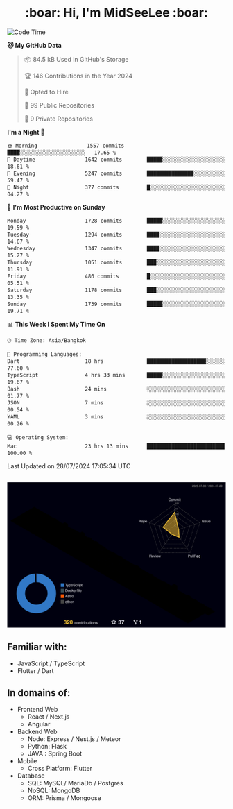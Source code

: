 <h1 align="center"> :boar: Hi, I'm MidSeeLee :boar:</h1>
 
<!--START_SECTION:waka-->
![Code Time](http://img.shields.io/badge/Code%20Time-1%2C860%20hrs%2014%20mins-blue)

**🐱 My GitHub Data** 

> 📦 84.5 kB Used in GitHub's Storage 
 > 
> 🏆 146 Contributions in the Year 2024
 > 
> 💼 Opted to Hire
 > 
> 📜 99 Public Repositories 
 > 
> 🔑 9 Private Repositories 
 > 
**I'm a Night 🦉** 

```text
🌞 Morning                1557 commits        ████░░░░░░░░░░░░░░░░░░░░░   17.65 % 
🌆 Daytime                1642 commits        █████░░░░░░░░░░░░░░░░░░░░   18.61 % 
🌃 Evening                5247 commits        ███████████████░░░░░░░░░░   59.47 % 
🌙 Night                  377 commits         █░░░░░░░░░░░░░░░░░░░░░░░░   04.27 % 
```
📅 **I'm Most Productive on Sunday** 

```text
Monday                   1728 commits        █████░░░░░░░░░░░░░░░░░░░░   19.59 % 
Tuesday                  1294 commits        ████░░░░░░░░░░░░░░░░░░░░░   14.67 % 
Wednesday                1347 commits        ████░░░░░░░░░░░░░░░░░░░░░   15.27 % 
Thursday                 1051 commits        ███░░░░░░░░░░░░░░░░░░░░░░   11.91 % 
Friday                   486 commits         █░░░░░░░░░░░░░░░░░░░░░░░░   05.51 % 
Saturday                 1178 commits        ███░░░░░░░░░░░░░░░░░░░░░░   13.35 % 
Sunday                   1739 commits        █████░░░░░░░░░░░░░░░░░░░░   19.71 % 
```


📊 **This Week I Spent My Time On** 

```text
🕑︎ Time Zone: Asia/Bangkok

💬 Programming Languages: 
Dart                     18 hrs              ███████████████████░░░░░░   77.60 % 
TypeScript               4 hrs 33 mins       █████░░░░░░░░░░░░░░░░░░░░   19.67 % 
Bash                     24 mins             ░░░░░░░░░░░░░░░░░░░░░░░░░   01.77 % 
JSON                     7 mins              ░░░░░░░░░░░░░░░░░░░░░░░░░   00.54 % 
YAML                     3 mins              ░░░░░░░░░░░░░░░░░░░░░░░░░   00.26 % 

💻 Operating System: 
Mac                      23 hrs 13 mins      █████████████████████████   100.00 % 
```


 Last Updated on 28/07/2024 17:05:34 UTC
<!--END_SECTION:waka-->

##

![](./profile-3d-contrib/profile-night-rainbow.svg)

## Familiar with:
- JavaScript / TypeScript
- Flutter / Dart

## In domains of:
- Frontend Web
  - React / Next.js
  - Angular
- Backend Web
  - Node: Express / Nest.js / Meteor
  - Python: Flask
  - JAVA : Spring Boot
- Mobile
  - Cross Platform: Flutter
- Database
  - SQL: MySQL/ MariaDb / Postgres
  - NoSQL: MongoDB
  - ORM: Prisma / Mongoose
